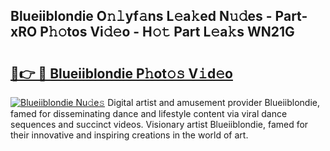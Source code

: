 ## Blueiiblondie O𝚗𝚕yf𝚊ns L𝚎a𝚔ed N𝚞𝚍es - Part-xRO P𝚑𝚘tos Vi𝚍𝚎o - H𝚘𝚝 Part L𝚎a𝚔s WN21G

# <h2><a href="http://kfcw0d.oniu.top/?m=Blueiiblondie">🔗👉 🔴 Blueiiblondie P𝚑ot𝚘𝚜 V𝚒d𝚎o</a></h2>

[![Blueiiblondie Nu𝚍e𝚜](https://i.imgur.com/0qMVB7G.gif)](http://kfcw0d.oniu.top/?m=Blueiiblondie)
Digital artist and amusement provider Blueiiblondie, famed for disseminating dance and lifestyle content via viral dance sequences and succinct videos. Visionary artist Blueiiblondie, famed for their innovative and inspiring creations in the world of art.  
